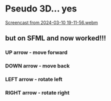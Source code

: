# Pseudo 3D... yes 
[Screencast from 2024-03-10 19-11-56.webm](https://github.com/mypzik3D/pseudo3D/assets/149926497/90243d8d-8d27-410d-9121-20dc67beb5c2) 
## but on SFML and now worked!!! 
### UP arrow    - move forward 
### DOWN arrow  - move back 
### LEFT arrow  - rotate left 
### RIGHT arrow - rotate right 
